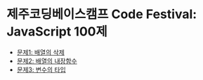 # 제주코딩베이스캠프 Code Festival: JavaScript 100제

- [문제1: 배열의 삭제](doc/001.md)
- [문제2: 배열의 내장함수](doc/002.md)
- [문제3: 변수의 타입](doc/003.md)